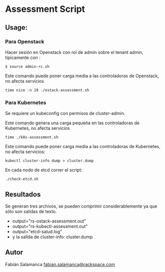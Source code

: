 # Assessment Script

## Usage:

### Para Openstack

Hacer sesión en Openstack con rol de admin sobre el tenant admin, típicamente con :

```
$ source admin-rc.sh 
```

Este comando puede poner carga media a las controladoras de Openstack, no afecta servicios
```
time nice -n 19 ./ostack-assessment.sh
```


### Para Kubernetes

Se requiere un kubeconfig con permisos de cluster-admin.

Este comando genera una carga pequeña en las controladoras de Kubernetes, no afecta servicios
```
time ./k8s-assessment.sh
```

Este comando puede poner carga media a las controladoras de Kubernetes, no afecta servicios:
```
kubectl cluster-info dump > cluster.dump
```

En cada nodo de etcd correr el script: 
```
./check-etcd.sh
```


## Resultados

Se generan tres archivos, se pueden comprimir considerablemente ya que sólo son salidas de texto.
* output="rs-ostack-assessment.out"
* output="rs-kubectl-assessment.out"
* output="etcd-salud.log"
* y la salida de cluster-info: cluster.dump

## Autor
Fabián Salamanca <fabian.salamanca@rackspace.com>
